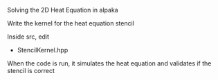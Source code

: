 Solving the 2D Heat Equation in alpaka

Write the kernel for the heat equation stencil

Inside src, edit
- StencilKernel.hpp

When the code is run, it simulates the heat equation and validates if the stencil is correct
